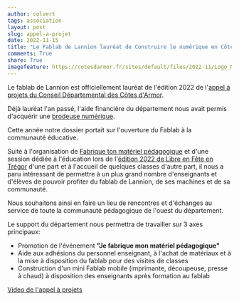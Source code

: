 ```yaml
---
author: colvert
tags: association
layout: post
slug: appel-a-projet
date: 2022-11-15
title: "Le Fablab de Lannion lauréat de Construire le numérique en Côtes d'Armor"
comments: True
share: True
imagefeature: https://cotesdarmor.fr/sites/default/files/2022-11/Logo_NCA22.png
---
```


Le fablab de Lannion est officiellement lauréat de l'édition 2022 de l'[appel à projets du Conseil Départemental des Côtes d'Armor](https://cotesdarmor.fr/numerique).

Déjà lauréat l'an passé, l'aide financière du département nous avait permis d'acquérir une [brodeuse numérique](https://wiki.fablab-lannion.org/index.php?title=Brodeuse_Brother_PR620).

Cette année notre dossier portait sur l'ouverture du Fablab à la communauté éducative.

Suite à l'organisation de [Fabrique ton matériel pédagogique](https://fabriqueedu.tierslieuxedu.org) et d'une session dédiée à l'éducation lors de l'[édition 2022 de Libre en Fête en Trégor](./2022-03-29-libre-en-fete-2022.md) d'une part et à l'accueil de quelques classes d'autre part, il nous a paru intéressant de permettre à un plus grand nombre d'enseignants et d'élèves de pouvoir profiter du fablab de Lannion, de ses machines et de sa communauté.

Nous souhaitons ainsi en faire un lieu de rencontres et d'échanges au service de toute la communauté pédagogique de l'ouest du département.

Le support du département nous permettra de travailler sur 3 axes principaux:

* Promotion de l'événement **"Je fabrique mon matériel pédagogique"**
* Aide aux adhésions du personnel enseignant, à l'achat de matériaux et à la mise à disposition du fablab pour des visites de classes
* Construction d'un mini Fablab mobile (imprimante, découpeuse, presse à chaud) à disposition des enseignants après formation au fablab

[Video de l'appel à projets](https://drive.google.com/file/d/1ilPSN5Zj4WRW58cwDpXI5pLUhj1HEj24/view?usp=sharing)
